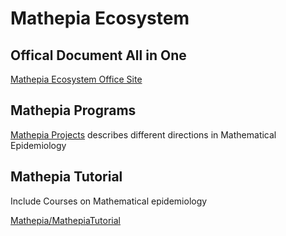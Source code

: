 # Mathepia Ecosystem

## Offical Document All in One

[Mathepia Ecosystem Office Site](https://mathepia.github.io/Mathepia/)

## Mathepia Programs
[Mathepia Projects](https://mathepia.github.io/MathepiaPrograms/) describes different directions in Mathematical Epidemiology

## Mathepia Tutorial
Include Courses on Mathematical epidemiology

[Mathepia/MathepiaTutorial](https://github.com/Mathepia/MathepiaTutorial)


